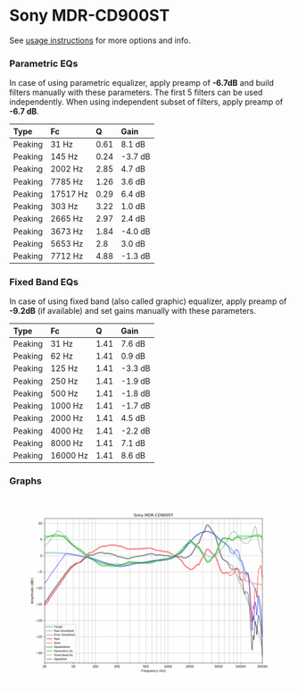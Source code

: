 # Sony MDR-CD900ST
See [usage instructions](https://github.com/jaakkopasanen/AutoEq#usage) for more options and info.

### Parametric EQs
In case of using parametric equalizer, apply preamp of **-6.7dB** and build filters manually
with these parameters. The first 5 filters can be used independently.
When using independent subset of filters, apply preamp of **-6.7 dB**.

| Type    | Fc       |    Q | Gain    |
|:--------|:---------|:-----|:--------|
| Peaking | 31 Hz    | 0.61 | 8.1 dB  |
| Peaking | 145 Hz   | 0.24 | -3.7 dB |
| Peaking | 2002 Hz  | 2.85 | 4.7 dB  |
| Peaking | 7785 Hz  | 1.26 | 3.6 dB  |
| Peaking | 17517 Hz | 0.29 | 6.4 dB  |
| Peaking | 303 Hz   | 3.22 | 1.0 dB  |
| Peaking | 2665 Hz  | 2.97 | 2.4 dB  |
| Peaking | 3673 Hz  | 1.84 | -4.0 dB |
| Peaking | 5653 Hz  | 2.8  | 3.0 dB  |
| Peaking | 7712 Hz  | 4.88 | -1.3 dB |

### Fixed Band EQs
In case of using fixed band (also called graphic) equalizer, apply preamp of **-9.2dB**
(if available) and set gains manually with these parameters.

| Type    | Fc       |    Q | Gain    |
|:--------|:---------|:-----|:--------|
| Peaking | 31 Hz    | 1.41 | 7.6 dB  |
| Peaking | 62 Hz    | 1.41 | 0.9 dB  |
| Peaking | 125 Hz   | 1.41 | -3.3 dB |
| Peaking | 250 Hz   | 1.41 | -1.9 dB |
| Peaking | 500 Hz   | 1.41 | -1.8 dB |
| Peaking | 1000 Hz  | 1.41 | -1.7 dB |
| Peaking | 2000 Hz  | 1.41 | 4.5 dB  |
| Peaking | 4000 Hz  | 1.41 | -2.2 dB |
| Peaking | 8000 Hz  | 1.41 | 7.1 dB  |
| Peaking | 16000 Hz | 1.41 | 8.6 dB  |

### Graphs
![](./Sony%20MDR-CD900ST.png)